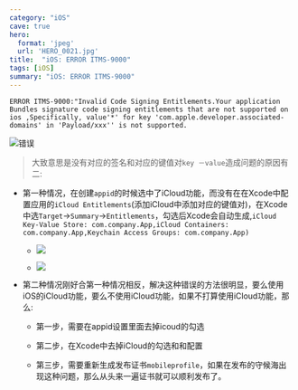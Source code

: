 ```yaml
---
category: "iOS"
cave: true
hero:
  format: 'jpeg'
  url: 'HERO_0021.jpg'
title:  "iOS: ERROR ITMS-9000"
tags: [iOS]
summary: "iOS: ERROR ITMS-9000"
---
```

`ERROR ITMS-9000:"Invalid Code Signing Entitlements.Your application Bundles signature code signing entitlements that are not supported on ios ,Specifically, value'*' for key 'com.apple.developer.associated-domains' in 'Payload/xxx'' is not supported.`

![错误](https://img.blog.csdn.net/20141231095307546)

> 大致意思是没有对应的签名和对应的键值对`key －value`造成问题的原因有二:

* 第一种情况，在创建`appid`的时候选中了iCloud功能，而没有在在Xcode中配置应用的`iCloud Entitlements`(添加iCloud中添加对应的键值对)，在Xcode中选`Target`->`Summary`->`Entitlements`，勾选后Xcode会自动生成,`iCloud Key-Value Store: com.company.App,iCloud Containers: com.company.App,Keychain Access Groups: com.company.App) `

	* ![](https://img.blog.csdn.net/20141231100519540)

	* ![](https://img.blog.csdn.net/20141231100609102)

* 第二种情况刚好合第一种情况相反，解决这种错误的方法很明显，要么使用iOS的iCloud功能，要么不使用iCloud功能，如果不打算使用iCloud功能，那么:

	* 第一步，需要在appid设置里面去掉icoud的勾选

	* 第二步，在Xcode中去掉iCloud的勾选和和配置

	* 第三步，需要重新生成发布证书`mobileprofile`，如果在发布的守候海出现这种问题，那么从头来一遍证书就可以顺利发布了。
